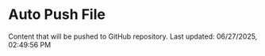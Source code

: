 # Auto Push File

Content that will be pushed to GitHub repository.
Last updated: 06/27/2025, 02:49:56 PM